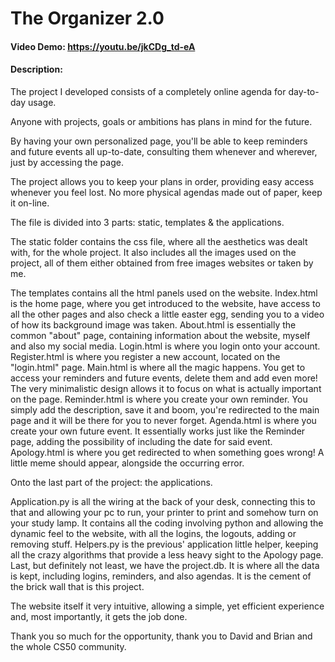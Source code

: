# The Organizer 2.0
#### Video Demo:  https://youtu.be/jkCDg_td-eA
#### Description:
The project I developed consists of a completely online agenda for day-to-day usage. 

Anyone with projects, goals or ambitions has plans in mind for the future.

By having your own personalized page, you'll be able to keep
reminders and future events all up-to-date, consulting them whenever and wherever, just by
accessing the page.

The project allows you to keep your plans in order, providing easy
access whenever you feel lost. No more physical agendas made out of paper, keep it on-line.

The file is divided into 3 parts: static, templates & the applications.

The static folder contains the css file, where all the aesthetics was dealt with, for the whole project. It also includes all the images used on the project, all of them
either obtained from free images websites or taken by me.

The templates contains all the html panels used on the website.
Index.html is the home page, where you get introduced to the website, have access to all the other pages and also check a little easter egg, sending you to a video of how its
background image was taken.
About.html is essentially the common "about" page, containing information about the website, myself and also my social media.
Login.html is where you login onto your account.
Register.html is where you register a new account, located on the "login.html" page.
Main.html is where all the magic happens. You get to access your reminders and future events, delete them and add even more! The very minimalistic design allows it to focus
on what is actually important on the page.
Reminder.html is where you create your own reminder. You simply add the description, save it and boom, you're redirected to the main page and it will be there for you to never
forget.
Agenda.html is where you create your own future event. It essentially works just like the Reminder page, adding the possibility of including the date for said event.
Apology.html is where you get redirected to when something goes wrong! A little meme should appear, alongside the occurring error.

Onto the last part of the project: the applications.

Application.py is all the wiring at the back of your desk, connecting this to that and allowing your pc to run, your printer to print and somehow turn on your study lamp. It contains
all the coding involving python and allowing the dynamic feel to the website, with all the logins, the logouts, adding or removing stuff.
Helpers.py is the previous' application little helper, keeping all the crazy algorithms that provide a less heavy sight to the Apology page.
Last, but definitely not least, we have the project.db. It is where all the data is kept, including logins, reminders, and also agendas. It is the cement of the brick wall that is
this project.

The website itself it very intuitive, allowing a simple, yet efficient experience and, most importantly, it gets the job done.

Thank you so much for the opportunity, thank you to David and Brian and the whole CS50 community.
